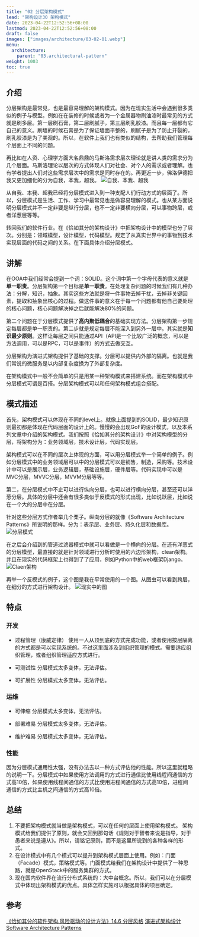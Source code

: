 ```yaml
---
title: "02 分层架构模式"
lead: "架构设计30 架构模式"
date: 2023-04-22T12:52:56+08:00
lastmod: 2023-04-22T12:52:56+08:00
draft: false
images: ["images/architecture/03-02-01.webp"]
menu:
  architecture:
    parent: "03.architectural-pattern"
weight: 1003
toc: true
---
```


## 介绍

分层架构是最常见，也是最容易理解的架构模式。因为在现实生活中会遇到很多类似的例子与模型。例如在在装修的时候或者为一个金属器物刷油漆时最常见的方式就是刷多层。第一层刷石膏，第二层刷腻子，第三层刷乳胶漆。而且每一层都有它自己的意义。刷墙的时候石膏是为了保证墙面平整的，刷腻子是为了防止开裂的，刷乳胶漆是为了美观的。所以，在软件上我们也有类似的结构，去帮助我们管理每个层面上不同的问题。

再比如在人资、心理学方面大名鼎鼎的马斯洛需求层次理论就是讲人类的需求分为几个层面。马斯洛理论以层次的方式体现人们对社会、对个人的需求或者理解。也有学者提出人们对这些需求层次中的需求是同时存在的。再更近一步，佛洛伊德把我又更加细化的分为自我，本我，超我。
![自我、本我、超我](images/architecture/03-02-01.webp)

从自我、本我、超我已经将分层模式进入到一种支配人们行动方式的层面了。所以，分层模式是生活、工作、学习中最常见也是做容易理解的模式。也从某方面说明分层模式并不一定非要是纵行分层，也不一定非要横向分层，可以事物跨层，或者洋葱层等等。

转回我们的软件行业。在《恰如其分的架构设计》中把架构设计中的模型也分了层次。分别是：领域模型，设计模型，代码模型。规定了从真实世界中的事物到技术实现层面的代码之间的关系。在下面具体介绍分层模式。

## 讲解

在OOA中我们经常会提到一个词：SOLID。这个词中第一个字母代表的意义就是**单一职责**。分层架构第一个目标是**单一职责**。在处理复杂问题的时候我们有几种办法：分解，知识，抽象。其实这些方法就是将一件事物去掉干扰，去掉非关键因素，提取和抽象出核心的过程。做这件事的意义在于每一个问题都有他自己要处理的核心问题，核心问题解决掉之后就能解决80%的问题。

第二个问题在于分层模式提供了**高内聚低耦合**的基础实现方法。分层架构第一步规定每层都是单一职责的。第二步就是规定每层不能深入到另外一层中。其实就是**知识最少原则**。这样让每层之间只能通过API（API是一个比较广泛的概念，可以是方法调用，可以是RPC，可以是事件）的方式去做交互。

分层架构为演进式架构提供了基础的支撑。分层可以提供内外部的隔离。也就是我们常说的微服务是以内部复杂度换为了外部复杂度。

在架构模式中一般不会简单的只是用某一种架构模式来搭建系统。而在架构模式中分层模式可谓是百搭。分层架构模式可以和任何架构模式组合搭配。

## 模式描述
首先，架构模式可以体现在不同的level上。就像上面提到的SOLID，最少知识原则最初都是体现在代码层面的设计上的。慢慢的会出现GoF的设计模式，以及本系列文章中介绍的架构模式。我们按照《恰如其分的架构设计》中对架构模型的分层，将架构分为：业务领域层，技术设计层，代码实现层。

架构模式可以在不同的层次上体现的方面，可以用分层模式举一个简单的例子。例如分层模式中的业务领域层可以中的分层模式可以是销售，制造，采购等。技术设计中可以是展示层，业务逻辑层，基础设施层，硬件层等。代码实现中可以是MVC分层，MVVC分层，MVVM分层等等。

第二，在分层模式中不止可以进行纵向分层，也可以进行横向分层，甚至还可以洋葱分层。具体的分层中还会有很多类似于反模式的形式出现，比如说跃层，比如说在一个大的分层中在分层。

针对这些分层方式作者举几个栗子。纵向分层的就像《Software Architecture Patterns》所说明的那样。分为：表示层、业务层、持久化层和数据库。
![分层模式](images/architecture/03-02-02.webp)

在之后会介绍到的管道过滤器模式中就可以看做是一个横向的分层。在还有洋葱式的分层模型，最直接的就是针对领域进行分析时使用的六边形架构，clean架构。并且在现实的代码框架上也得到了了应用，例如Python中的web框架Django。
![Claen架构](images/architecture/03-02-03.webp)

再举一个反模式的例子，这个图是我在平常使用的一个图。从图虫可以看到跨层，在细分的方式进行架构设计。
![现实中的图](images/architecture/03-02-04.webp)

## 特点
### 开发
- 过程管理（康威定律）
使用一人从顶到底的方式完成功能，或者使用按层隔离的方式都是可以实现系统的。不过这里面涉及到组织管理的模式。需要适应组织管理，或者组织管理适应方式进行。

- 可测试性
分层模式太多变体，无法评估。

- 可扩展性
分层模式太多变体，无法评估。

### 运维
- 可伸缩
分层模式太多变体，无法评估。

- 部署难易
分层模式太多变体，无法评估。

- 维护难易
分层模式太多变体，无法评估。

### 性能
因为分层模式通用性太强，没有办法去以一种方式评估他的性能。所以这里就粗略的说明一下。分层模式中如果使用方法调用的方式进行通信比使用线程间通信的方式高10倍，如果使用线程间通信的方式比使用进程间通信的方式高10倍，进程间通信的方式比主机之间通信的方式高10倍。

## 总结
1. 不要把架构模式就当做是架构模式，可以在任何的层面上使用架构模式。 架构模式给我们提供了原则，就会又回到那句话《规则对于智者来说是指导，对于愚者来说是遵从》。所以，请铭记原则，而不是这里所说到的各种各样的形式。
2. 在设计模式中有几个模式可以提升到架构模式层面上使用。例如：门面（Facade）模式，策略模式等。门面模式给我们在架构设计中提供了一种思路，就是OpenStack中的服务集群的方式。
3. 现在国内软件界在流行分布式系统的：大中台概念。所以，我们可以在分层模式中体现出架构模式的优点。具体怎样实施可以根据具体的项目确定。

## 参考
[《恰如其分的软件架构.风险驱动的设计方法》14.6 分层风格](https://book.douban.com/subject/24872314/)
[演进式架构设计](http://www.ituring.com.cn/book/2440)
[Software Architecture Patterns](https://www.oreilly.com/library/view/software-architecture-patterns/9781491971437/)
